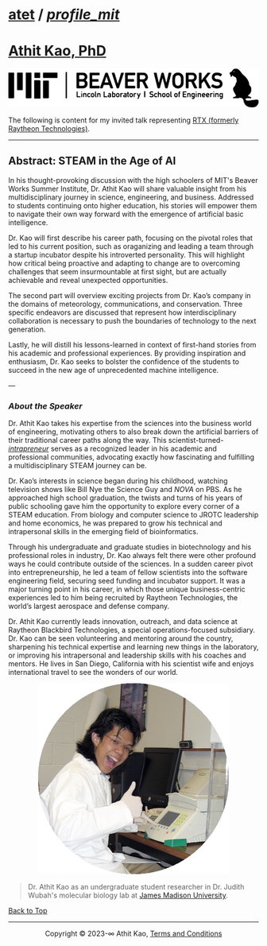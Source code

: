 # [atet](https://github.com/atet) / [**_profile_mit_**](https://github.com/atet/profile_mit/blob/main/README.md#atet--profile_mit)

# [Athit Kao, PhD](https://www.athitkao.com)

[![.img/mitllbwsi_logo.png](.img/mitllbwsi_logo.png)](https://beaverworks.ll.mit.edu/CMS/bw/)

The following is content for my invited talk representing [RTX (formerly Raytheon Technologies)](https://www.rtx.com/).

--------------------------------------------------------------------------------------------------

## **Abstract: STEAM in the Age of AI**

In his thought-provoking discussion with the high schoolers of MIT's Beaver Works Summer Institute, Dr. Athit Kao will share valuable insight from his multidisciplinary journey in science, engineering, and business. Addressed to students continuing onto higher education, his stories will empower them to navigate their own way forward with the emergence of artificial basic intelligence.

Dr. Kao will first describe his career path, focusing on the pivotal roles that led to his current position, such as oraganizing and leading a team through a startup incubator despite his introverted personality. This will highlight how critical being proactive and adapting to change are to overcoming challenges that seem insurmountable at first sight, but are actually achievable and reveal unexpected opportunities.

The second part will overview exciting projects from Dr. Kao’s company in the domains of meteorology, communications, and conservation. Three specific endeavors are discussed that represent how interdisciplinary collaboration is necessary to push the boundaries of technology to the next generation.

Lastly, he will distill his lessons-learned in context of first-hand stories from his academic and professional experiences. By providing inspiration and enthusiasm, Dr. Kao seeks to bolster the confidence of the students to succeed in the new age of unprecedented machine intelligence.

—

### ***About the Speaker***

Dr. Athit Kao takes his expertise from the sciences into the business world of engineering, motivating others to also break down the artificial barriers of their traditional career paths along the way. This scientist-turned-[*intrapreneur*](https://hbr.org/2020/03/why-you-should-become-an-intrapreneur) serves as a recognized leader in his academic and professional communities, advocating exactly how fascinating and fulfilling a multidisciplinary STEAM journey can be.

Dr. Kao’s interests in science began during his childhood, watching television shows like Bill Nye the Science Guy and *NOVA* on PBS. As he approached high school graduation, the twists and turns of his years of public schooling gave him the opportunity to explore every corner of a STEAM education. From biology and computer science to JROTC leadership and home economics, he was prepared to grow his technical and intrapersonal skills in the emerging field of bioinformatics.

Through his undergraduate and graduate studies in biotechnology and his professional roles in industry, Dr. Kao always felt there were other profound ways he could contribute outside of the sciences. In a sudden career pivot into entrepreneurship, he led a team of fellow scientists into the software engineering field, securing seed funding and incubator support. It was a major turning point in his career, in which those unique business-centric experiences led to him being recruited by Raytheon Technologies, the world’s largest aerospace and defense company.

Dr. Athit Kao currently leads innovation, outreach, and data science at Raytheon Blackbird Technologies, a special operations-focused subsidiary. Dr. Kao can be seen volunteering and mentoring around the country, sharpening his technical expertise and learning new things in the laboratory, or improving his intrapersonal and leadership skills with his coaches and mentors. He lives in San Diego, California with his scientist wife and enjoys international travel to see the wonders of our world.

<p align="center">
    <img src=".img/ak_profile_jmu.png">
</p>

> Dr. Athit Kao as an undergraduate student researcher in Dr. Judith Wubah's molecular biology lab at [James Madison University](https://www.jmu.edu/biology/index.shtml).

[Back to Top](#table-of-contents)

--------------------------------------------------------------------------------------------------

<p align="center">Copyright © 2023-∞ Athit Kao, <a href="http://www.athitkao.com/tos.html" target="_blank">Terms and Conditions</a></p>